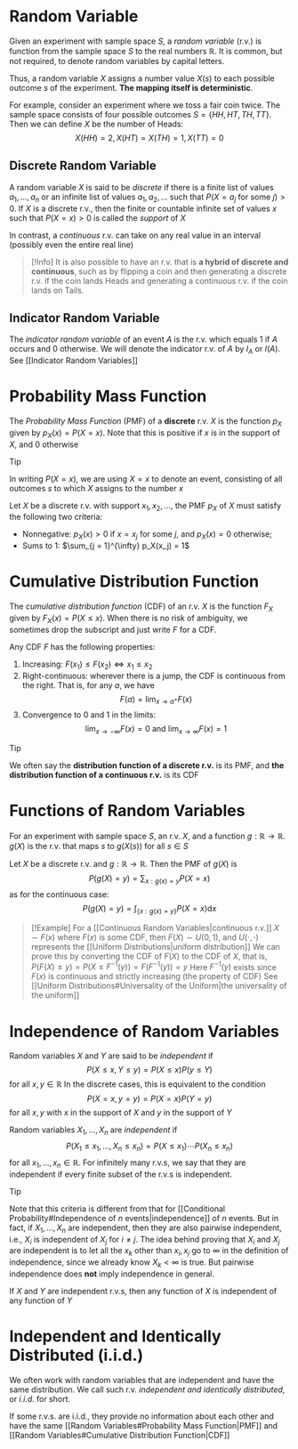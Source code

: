 # Random Variable
Given an experiment with sample space $S$, a *random variable* (r.v.) is function from the sample space $S$ to the real numbers $\mathbb{R}$. It is common, but not required, to denote random variables by capital letters.

Thus, a random variable $X$ assigns a number value $X(s)$ to each possible outcome $s$ of the experiment. **The mapping itself is deterministic**.

For example, consider an experiment where we toss a fair coin twice. The sample space consists of four possible outcomes $S = \left\{ H H, HT, TH, TT \right\}$. Then we can define $X$ be the number of Heads:
$$
X(HH) = 2, X(HT) = X(TH) = 1, X(TT) = 0
$$
## Discrete Random Variable
A random variable $X$ is said to be *discrete* if there is a finite list of values $a_1, \ldots ,a_n$ or an infinite list of values $a_1,a_2, \ldots$ such that $P(X = a_j \text{ for some } j) > 0$. If $X$ is a discrete r.v., then the finite or countable infinite set of values $x$ such that $P(X = x)>0$ is called the *support* of $X$

In contrast, a *continuous* r.v. can take on any real value in an interval (possibly even the entire real line)

> [!Info]
> It is also possible to have an r.v. that is **a hybrid of discrete and continuous**, such as by flipping a coin and then generating a discrete r.v. if the coin lands Heads and generating a continuous r.v. if the coin lands on Tails.

## Indicator Random Variable
The *indicator random variable* of an event $A$ is the r.v. which equals $1$ if $A$ occurs and $0$ otherwise. We will denote the indicator r.v. of $A$ by $I_A$ or $I(A)$. See [[Indicator Random Variables]]
# Probability Mass Function
The *Probability Mass Function* (PMF) of a **discrete** r.v. $X$ is the function $p_X$ given by $p_X(x) = P(X = x)$. Note that this is positive if $x$ is in the support of $X$, and $0$ otherwise

> [!Tip]
> In writing $P(X = x)$, we are using $X = x$ to denote an event, consisting of all outcomes $s$ to which $X$ assigns to the number $x$

Let $X$ be a discrete r.v. with support $x_1,x_2, \ldots$, the PMF $p_X$ of $X$ must satisfy the following two criteria:
- Nonnegative: $p_X(x) > 0$ if $x = x_j$ for some $j$, and $p_X(x) = 0$ otherwise;
- Sums to $1$: $\sum_{j = 1}^{\infty} p_X(x_j) = 1$

# Cumulative Distribution Function
The *cumulative distribution function* (CDF) of an r.v. $X$ is the function $F_X$ given by $F_X(x) = P(X \leq x)$. When there is no risk of ambiguity, we sometimes drop the subscript and just write $F$ for a CDF.

Any CDF $F$ has the following properties:
1. Increasing: $F(x_1) \leq F(x_2) \iff x_1 \leq x_2$
2. Right-continuous: wherever there is a jump, the CDF is continuous from the right. That is, for any $a$, we have
$$
F(a) = \lim_{ x \to a^+ } F(x)
$$
3. Convergence to $0$ and $1$ in the limits:
$$
\lim_{ x \to -\infty } F(x) = 0 \text{ and } \lim_{ x \to \infty } F(x) = 1
$$
> [!Tip]
> We often say the **distribution function of a discrete r.v.** is its PMF, and **the distribution function of a continuous r.v.** is its CDF
# Functions of Random Variables
For an experiment with sample space $S$, an r.v. $X$, and a function $g:\mathbb{R} \to \mathbb{R}$. $g(X)$ is the r.v. that maps $s$ to $g(X(s))$ for all $s\in S$

Let $X$ be a discrete r.v. and $g:\mathbb{R} \to \mathbb{R}$. Then the PMF of $g(X)$ is
$$
P(g(X)=y) = \sum_{x:g(x)=y}P(X=x)
$$
as for the continuous case:
$$
P(g(X)=y) = \int_{\left\{ x:g(x)=y \right\} }P(X=x) \mathrm{d}x
$$

> [!Example]
> For a [[Continuous Random Variables|continuous r.v.]] $X \sim F(x)$ where $F(x)$ is some CDF, then $F(X) \sim U(0,1)$, and $U(\cdot,\cdot)$ represents the [[Uniform Distributions|uniform distribution]]
> We can prove this by converting the CDF of $F(X)$ to the CDF of $X$, that is, $P(F(X) \leq y) = P(X \leq F^{-1}(y)) = F(F^{-1}(y))=y$
> Here $F^{-1}(y)$ exists since $F(x)$ is continuous and strictly increasing (the property of CDF)
> See [[Uniform Distributions#Universality of the Uniform|the universality of the uniform]]
# Independence of Random Variables
Random variables $X$ and $Y$ are said to be *independent* if 
$$
P(X \leq x,Y\leq y) = P(X \leq x)P(y \leq Y)
$$
for all $x,y\in \mathbb{R}$
In the discrete cases, this is equivalent to the condition
$$
P(X = x, y = y) = P(X = x)P(Y = y)
$$
for all $x, y$ with $x$ in the support of $X$ and $y$ in the support of $Y$

Random variables $X_1, \ldots ,X_n$ are *independent* if
$$
P(X_1\leq x_1, \ldots ,X_n \leq x_n) = P(X \leq x_1) \cdots P(X_n \leq x_n)
$$
for all $x_1, \ldots ,x_n\in \mathbb{R}$. For infinitely many r.v.s, we say that they are independent if every finite subset of the r.v.s is independent.

> [!Tip]
> Note that this criteria is different from that for [[Conditional Probability#Independence of $n$ events|independence]] of $n$ events. But in fact, if $X_1, \ldots ,X_n$ are independent, then they are also pairwise independent, i.e., $X_i$ is independent of $X_j$ for $i \neq j$. The idea behind proving that $X_i$ and $X_j$ are independent is to let all the $x_k$ other than $x_i,x_j$ go to $\infty$ in the definition of independence, since we already know $X_k < \infty$ is true. But pairwise independence does **not** imply independence in general.

If $X$ and $Y$ are independent r.v.s, then any function of $X$ is independent of any function of $Y$

# Independent and Identically Distributed (i.i.d.)
We often work with random variables that are independent and have the same distribution. We call such r.v. *independent and identically distributed*, or *i.i.d.* for short.

If some r.v.s. are i.i.d., they provide no information about each other and have the same [[Random Variables#Probability Mass Function|PMF]] and [[Random Variables#Cumulative Distribution Function|CDF]]




